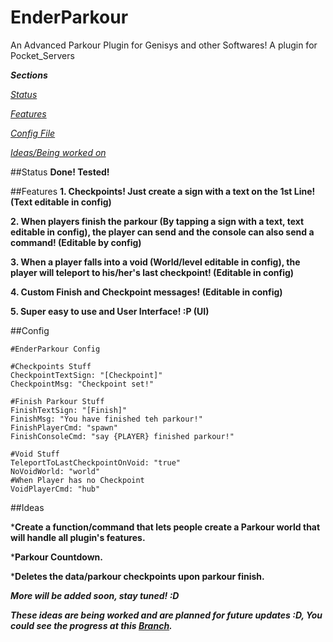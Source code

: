 # EnderParkour
An Advanced Parkour Plugin for Genisys and other Softwares! A plugin for Pocket_Servers

_**Sections**_

_[Status](https://github.com/CaptainDuck/EnderParkour#status)_

_[Features](https://github.com/CaptainDuck/EnderParkour#features)_

_[Config File](https://github.com/CaptainDuck/EnderParkour#config)_

_[Ideas/Being worked on](https://github.com/CaptainDuck/EnderParkour#ideas)_

##Status
**Done! Tested!**

##Features
__1. Checkpoints! Just create a sign with a text on the 1st Line! (Text editable in config)__

__2. When players finish the parkour (By tapping a sign with a text, text editable in config), the player can send and the console can also send a command! (Editable by config)__

__3. When a player falls into a void (World/level editable in config), the player will teleport to his/her's last checkpoint! (Editable in config)__

__4. Custom Finish and Checkpoint messages! (Editable in config)__

__5. Super easy to use and User Interface! :P (UI)__

##Config
`````
#EnderParkour Config

#Checkpoints Stuff
CheckpointTextSign: "[Checkpoint]"
CheckpointMsg: "Checkpoint set!"

#Finish Parkour Stuff
FinishTextSign: "[Finish]"
FinishMsg: "You have finished teh parkour!"
FinishPlayerCmd: "spawn"
FinishConsoleCmd: "say {PLAYER} finished parkour!"

#Void Stuff
TeleportToLastCheckpointOnVoid: "true"
NoVoidWorld: "world"
#When Player has no Checkpoint
VoidPlayerCmd: "hub"
`````

##Ideas

***Create a function/command that lets people create a Parkour world that will handle all plugin's features.**

***Parkour Countdown.**

***Deletes the data/parkour checkpoints upon parkour finish.**

_**More will be added soon, stay tuned! :D**_

_**These ideas are being worked and are planned for future updates :D, You could see the progress at this [Branch](https://github.com/CaptainDuck/EnderParkour/tree/V1.1.0).**_
